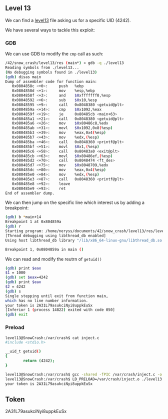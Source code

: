 ## Level 13

We can find a [level13](./level13) file asking us for a specific UID (4242).

We have several ways to tackle this exploit:

### GDB

We can use GDB to modify the `cmp` call as such:

```bash
/42/snow_crash/level13/res (main*) » gdb -q ./level13
Reading symbols from ./level13...
(No debugging symbols found in ./level13)
(gdb) disas main
Dump of assembler code for function main:
   0x0804858c <+0>:     push   %ebp
   0x0804858d <+1>:     mov    %esp,%ebp
   0x0804858f <+3>:     and    $0xfffffff0,%esp
   0x08048592 <+6>:     sub    $0x10,%esp
   0x08048595 <+9>:     call   0x8048380 <getuid@plt>
   0x0804859a <+14>:    cmp    $0x1092,%eax
   0x0804859f <+19>:    je     0x80485cb <main+63>
   0x080485a1 <+21>:    call   0x8048380 <getuid@plt>
   0x080485a6 <+26>:    mov    $0x80486c8,%edx
   0x080485ab <+31>:    movl   $0x1092,0x8(%esp)
   0x080485b3 <+39>:    mov    %eax,0x4(%esp)
   0x080485b7 <+43>:    mov    %edx,(%esp)
   0x080485ba <+46>:    call   0x8048360 <printf@plt>
   0x080485bf <+51>:    movl   $0x1,(%esp)
   0x080485c6 <+58>:    call   0x80483a0 <exit@plt>
   0x080485cb <+63>:    movl   $0x80486ef,(%esp)
   0x080485d2 <+70>:    call   0x8048474 <ft_des>
   0x080485d7 <+75>:    mov    $0x8048709,%edx
   0x080485dc <+80>:    mov    %eax,0x4(%esp)
   0x080485e0 <+84>:    mov    %edx,(%esp)
   0x080485e3 <+87>:    call   0x8048360 <printf@plt>
   0x080485e8 <+92>:    leave
   0x080485e9 <+93>:    ret
End of assembler dump.
```

We can then jump on the specific line which interest us by adding a breakpoint:

```bash
(gdb) b *main+14
Breakpoint 1 at 0x804859a
(gdb) r
Starting program: /home/neryss/documents/42/snow_crash/level13/res/level13
[Thread debugging using libthread_db enabled]
Using host libthread_db library "/lib/x86_64-linux-gnu/libthread_db.so.1".

Breakpoint 1, 0x0804859a in main ()
```

We can read and modify the reutrn of `getuid()`

```bash
(gdb) print $eax
$1 = 1000
(gdb) set $eax=4242
(gdb) print $eax
$2 = 4242
(gdb) s
Single stepping until exit from function main,
which has no line number information.
your token is 2A31L79asukciNyi8uppkEuSx
[Inferior 1 (process 14822) exited with code 050]
(gdb) exit
```

### Preload

```bash
level13@SnowCrash:/var/crash$ cat inject.c
#include <stdio.h>

__uid_t getuid()
{
        return (4242);
}

level13@SnowCrash:/var/crash$ gcc -shared -fPIC /var/crash/inject.c -o /var/crash/inject.o
level13@SnowCrash:/var/crash$ LD_PRELOAD=/var/crash/inject.o ./level13
your token is 2A31L79asukciNyi8uppkEuSx
```

## Token

2A31L79asukciNyi8uppkEuSx